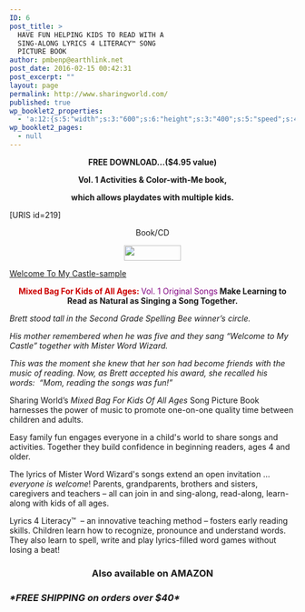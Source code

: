 ```yaml
---
ID: 6
post_title: >
  HAVE FUN HELPING KIDS TO READ WITH A
  SING-ALONG LYRICS 4 LITERACY™ SONG
  PICTURE BOOK
author: pmbenp@earthlink.net
post_date: 2016-02-15 00:42:31
post_excerpt: ""
layout: page
permalink: http://www.sharingworld.com/
published: true
wp_booklet2_properties:
  - 'a:12:{s:5:"width";s:3:"600";s:6:"height";s:3:"400";s:5:"speed";s:4:"1000";s:5:"delay";s:4:"5000";s:9:"direction";s:3:"LTR";s:14:"arrows_enabled";b:0;s:20:"page_numbers_enabled";b:1;s:14:"cover_behavior";s:4:"open";s:7:"padding";s:2:"10";s:18:"thumbnails_enabled";b:0;s:13:"popup_enabled";s:0:"";s:5:"theme";s:7:"default";}'
wp_booklet2_pages:
  - null
---
```

<p style="text-align: center;"><strong>FREE DOWNLOAD...($4.95 value)</strong></p>
<p style="text-align: center;"><strong>Vol. 1 Activities &amp; Color-with-Me book, </strong></p>
<p style="text-align: center;"><strong>which allows playdates with multiple kids. </strong></p>
[URIS id=219]
<p style="text-align: center;">Book/CD</p>
<p style="text-align: center;"><a href="http://www.sharingworld.com/product/mixed-bag-for-kids"><img class="aligncenter" src="http://www.sharingworld.com/wp-content/uploads/2016/02/add-cart-e1464143165363.png" width="100" height="27" /></a></p>
<a class="n" href="http://www.sharingworld.com/wp-content/uploads/2016/02/Welcome-To-My-Caste-sample.mp3">Welcome To My Castle-sample</a>
<p style="text-align: center;"><span style="color: #cc0000;"><strong>Mixed Bag For Kids of All Ages: </strong></span><span style="color: #800080;">Vol. 1 Original Songs</span><strong>
Make Learning to Read as Natural as Singing a Song Together.</strong></p>
<p style="text-align: left;"><em>Brett stood tall in the Second Grade Spelling Bee winner’s circle.  </em></p>
<em>His mother remembered when he was five and they sang “Welcome to My Castle” together with Mister Word Wizard.</em>
<p style="text-align: left;"><em>This was the moment she knew that her son had become friends with the music of reading. Now, as Brett accepted his award, she recalled his words:  “Mom, reading the songs was fun!”</em></p>
<p style="text-align: left;">Sharing World’s <em>Mixed Bag For Kids Of All Ages</em> Song Picture Book harnesses the power of music to promote one-on-one quality time between children and adults.</p>
<p style="text-align: left;">Easy family fun engages everyone in a child's world to share songs and activities. Together they build confidence in beginning readers, ages 4 and older.</p>
<p style="text-align: left;">The lyrics of Mister Word Wizard's songs extend an open invitation … <em>everyone is welcome</em>! Parents, grandparents, brothers and sisters, caregivers and teachers – all can join in and sing-along, read-along, learn-along with kids of all ages.</p>
<p style="text-align: left;">Lyrics 4 Literacy™  – an innovative teaching method – fosters early reading skills. Children learn how to recognize, pronounce and understand words. They also learn to spell, write and play lyrics-filled word games without losing a beat!</p>

<h3 style="text-align: center;">Also available on AMAZON</h3>
<div class="shippingfree">
<h3><i>*FREE SHIPPING on orders over $40*</i></h3>
</div>